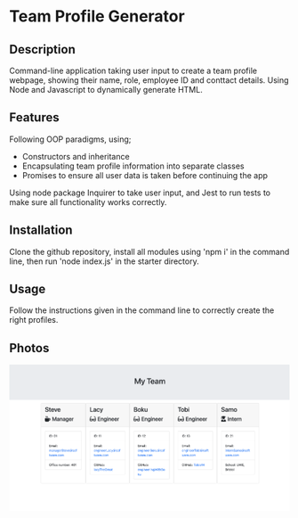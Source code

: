 # Team Profile Generator

## Description
Command-line application taking user input to create a team profile webpage, showing their name, role, employee ID and conttact details. Using Node and Javascript to dynamically generate HTML.

## Features
Following OOP paradigms, using; 
- Constructors and inheritance
- Encapsulating team profile information into separate classes
- Promises to ensure all user data is taken before continuing the app

Using node package Inquirer to take user input, and Jest to run tests to make sure all functionality works correctly.

## Installation
Clone the github repository, install all modules using 'npm i' in the command line, then run 'node index.js' in the starter directory.

## Usage
Follow the instructions given in the command line to correctly create the right profiles.

## Photos

![Sample of webpage from application](./assets/teamScreenshot.png "Sample of webpage from application")


